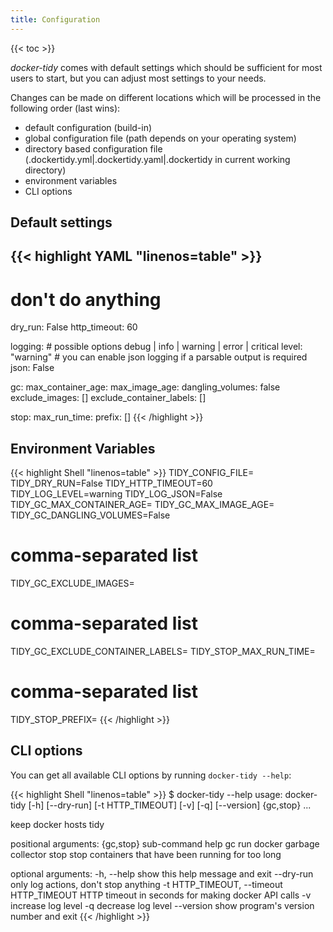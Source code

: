 ```yaml
---
title: Configuration
---
```


{{< toc >}}

_docker-tidy_ comes with default settings which should be sufficient for most users to start, but you can adjust most settings to your needs.

Changes can be made on different locations which will be processed in the following order (last wins):

- default configuration (build-in)
- global configuration file (path depends on your operating system)
- directory based configuration file (.dockertidy.yml|.dockertidy.yaml|.dockertidy in current working directory)
- environment variables
- CLI options

## Default settings

<!-- prettier-ignore-start -->
<!-- markdownlint-disable -->
{{< highlight YAML "linenos=table" >}}
---
# don't do anything
dry_run: False
http_timeout: 60

logging:
    # possible options debug | info | warning | error | critical
    level: "warning"
    # you can enable json logging if a parsable output is required
    json: False

gc:
  max_container_age:
  max_image_age:
  dangling_volumes: false
  exclude_images: []
  exclude_container_labels: []

stop:
  max_run_time:
  prefix: []
{{< /highlight >}}
<!-- markdownlint-enable -->
<!-- prettier-ignore-end -->

## Environment Variables

<!-- prettier-ignore-start -->
<!-- markdownlint-disable -->
{{< highlight Shell "linenos=table" >}}
TIDY_CONFIG_FILE=
TIDY_DRY_RUN=False
TIDY_HTTP_TIMEOUT=60
TIDY_LOG_LEVEL=warning
TIDY_LOG_JSON=False
TIDY_GC_MAX_CONTAINER_AGE=
TIDY_GC_MAX_IMAGE_AGE=
TIDY_GC_DANGLING_VOLUMES=False
# comma-separated list
TIDY_GC_EXCLUDE_IMAGES=
# comma-separated list
TIDY_GC_EXCLUDE_CONTAINER_LABELS=
TIDY_STOP_MAX_RUN_TIME=
# comma-separated list
TIDY_STOP_PREFIX=
{{< /highlight >}}
<!-- markdownlint-enable -->
<!-- prettier-ignore-end -->

## CLI options

You can get all available CLI options by running `docker-tidy --help`:

<!-- prettier-ignore-start -->
<!-- markdownlint-disable -->
{{< highlight Shell "linenos=table" >}}
$ docker-tidy --help
usage: docker-tidy [-h] [--dry-run] [-t HTTP_TIMEOUT] [-v] [-q] [--version]
                   {gc,stop} ...

keep docker hosts tidy

positional arguments:
  {gc,stop}             sub-command help
    gc                  run docker garbage collector
    stop                stop containers that have been running for too long

optional arguments:
  -h, --help            show this help message and exit
  --dry-run             only log actions, don't stop anything
  -t HTTP_TIMEOUT, --timeout HTTP_TIMEOUT
                        HTTP timeout in seconds for making docker API calls
  -v                    increase log level
  -q                    decrease log level
  --version             show program's version number and exit
{{< /highlight >}}
<!-- markdownlint-enable -->
<!-- prettier-ignore-end -->

